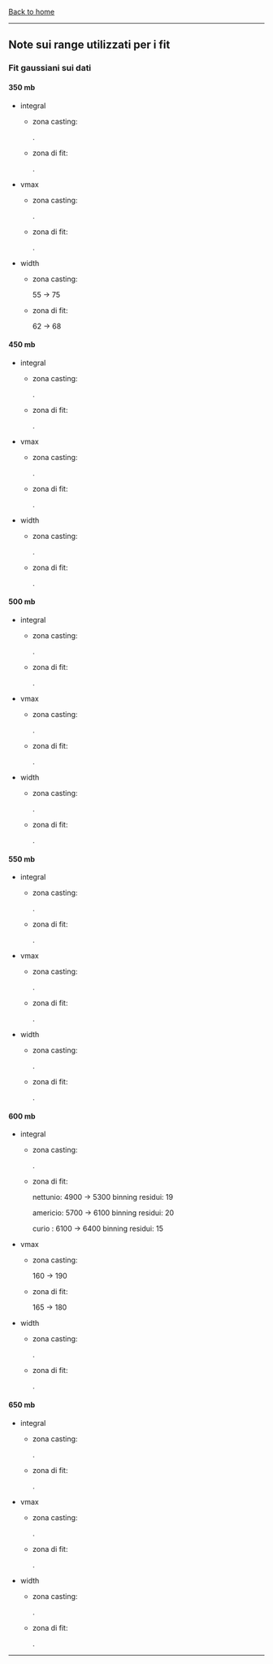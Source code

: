 [Back to home](readme.md)

---

## Note sui range utilizzati per i fit

### Fit gaussiani sui dati

#### 350 mb

- integral
	- zona casting:
		
		.
		
	- zona di fit:
	
		.

- vmax
	- zona casting:
		
		.
		
	- zona di fit:
	
		.


- width
	- zona casting:
		
		55 -> 75
		
	- zona di fit:
	
		62 -> 68


#### 450 mb

- integral
	- zona casting:
		
		.
		
	- zona di fit:
	
		.

- vmax
	- zona casting:
		
		.
		
	- zona di fit:
	
		.


- width
	- zona casting:
		
		.
		
	- zona di fit:
	
		.

#### 500 mb

- integral
	- zona casting:
		
		.
		
	- zona di fit:
	
		.

- vmax
	- zona casting:
		
		.
		
	- zona di fit:
	
		.


- width
	- zona casting:
		
		.
		
	- zona di fit:
	
		.

#### 550 mb

- integral
	- zona casting:
		
		.
		
	- zona di fit:
	
		.

- vmax
	- zona casting:
		
		.
		
	- zona di fit:
	
		.


- width
	- zona casting:
		
		.
		
	- zona di fit:
	
		.

#### 600 mb

- integral
	- zona casting:
		
		.
		
	- zona di fit:
	
		nettunio: 4900 -> 5300	binning residui: 19
		
		americio: 5700 -> 6100	binning residui: 20
		
		curio   : 6100 -> 6400	binning residui: 15
		

- vmax
	- zona casting:
		
		160 -> 190
		
	- zona di fit:
	
		165 -> 180


- width
	- zona casting:
		
		.
		
	- zona di fit:
	
		.

#### 650 mb

- integral
	- zona casting:
		
		.
		
	- zona di fit:
	
		.

- vmax
	- zona casting:
		
		.
		
	- zona di fit:
	
		.


- width
	- zona casting:
		
		.
		
	- zona di fit:
	
		.

---


